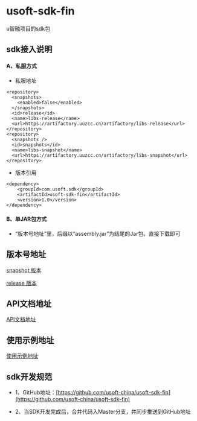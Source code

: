 # usoft-sdk-fin

u智融项目的sdk包

## sdk接入说明

#### A、私服方式
 - 私服地址

```
<repository>
  <snapshots>
    <enabled>false</enabled>
  </snapshots>
  <id>release</id>
  <name>libs-release</name>
  <url>https://artifactory.uuzcc.cn/artifactory/libs-release</url>
</repository>
<repository>
  <snapshots />
  <id>snapshots</id>
  <name>libs-snapshot</name>
  <url>https://artifactory.uuzcc.cn/artifactory/libs-snapshot</url>
</repository>
```

- 版本引用

```
<dependency>
    <groupId>com.usoft.sdk</groupId>
    <artifactId>usoft-sdk-fin</artifactId>
    <version>1.0</version>
</dependency>
```

#### B、单JAR包方式

- “版本号地址”里，后缀以“assembly.jar”为结尾的Jar包，直接下载即可

## 版本号地址

[snapshot 版本](https://artifactory.uuzcc.cn/artifactory/libs-snapshot/com/usoft/sdk/usoft-sdk-fin) 

[release 版本](https://artifactory.uuzcc.cn/artifactory/libs-release/com/usoft/sdk/usoft-sdk-fin)

## API文档地址

[API文档地址](https://document.uuzcc.cn/fin)

## 使用示例地址

[使用示例地址](./src/test/java/com/usoft/sdk/fin)

## sdk开发规范

- 1、GitHub地址：[https://github.com/usoft-china/usoft-sdk-fin](https://github.com/usoft-china/usoft-sdk-fin)

-  2、当SDK开发完成后，合并代码入Master分支，并同步推送到GitHub地址


